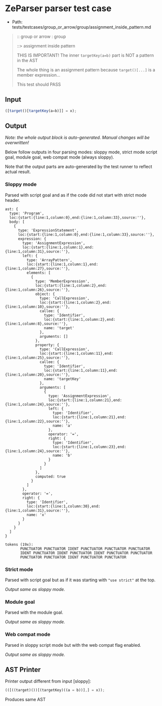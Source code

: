 # ZeParser parser test case

- Path: tests/testcases/group_or_arrow/group/assignment_inside_pattern.md

> :: group or arrow : group
>
> ::> assignment inside pattern
>
> THIS IS IMPORTANT! The inner `targetKey(a=b)` part is NOT a pattern in the AST
>
> The whole thing is an assignment pattern because `target()[...]` is a member expression...
>
> This test should PASS

## Input

`````js
([target()[targetKey(a=b)]] = x);
`````

## Output

_Note: the whole output block is auto-generated. Manual changes will be overwritten!_

Below follow outputs in four parsing modes: sloppy mode, strict mode script goal, module goal, web compat mode (always sloppy).

Note that the output parts are auto-generated by the test runner to reflect actual result.

### Sloppy mode

Parsed with script goal and as if the code did not start with strict mode header.

`````
ast: {
  type: 'Program',
  loc:{start:{line:1,column:0},end:{line:1,column:33},source:''},
  body: [
    {
      type: 'ExpressionStatement',
      loc:{start:{line:1,column:0},end:{line:1,column:33},source:''},
      expression: {
        type: 'AssignmentExpression',
        loc:{start:{line:1,column:1},end:{line:1,column:31},source:''},
        left: {
          type: 'ArrayPattern',
          loc:{start:{line:1,column:1},end:{line:1,column:27},source:''},
          elements: [
            {
              type: 'MemberExpression',
              loc:{start:{line:1,column:2},end:{line:1,column:26},source:''},
              object: {
                type: 'CallExpression',
                loc:{start:{line:1,column:2},end:{line:1,column:10},source:''},
                callee: {
                  type: 'Identifier',
                  loc:{start:{line:1,column:2},end:{line:1,column:8},source:''},
                  name: 'target'
                },
                arguments: []
              },
              property: {
                type: 'CallExpression',
                loc:{start:{line:1,column:11},end:{line:1,column:25},source:''},
                callee: {
                  type: 'Identifier',
                  loc:{start:{line:1,column:11},end:{line:1,column:20},source:''},
                  name: 'targetKey'
                },
                arguments: [
                  {
                    type: 'AssignmentExpression',
                    loc:{start:{line:1,column:21},end:{line:1,column:24},source:''},
                    left: {
                      type: 'Identifier',
                      loc:{start:{line:1,column:21},end:{line:1,column:22},source:''},
                      name: 'a'
                    },
                    operator: '=',
                    right: {
                      type: 'Identifier',
                      loc:{start:{line:1,column:23},end:{line:1,column:24},source:''},
                      name: 'b'
                    }
                  }
                ]
              },
              computed: true
            }
          ]
        },
        operator: '=',
        right: {
          type: 'Identifier',
          loc:{start:{line:1,column:30},end:{line:1,column:31},source:''},
          name: 'x'
        }
      }
    }
  ]
}

tokens (19x):
       PUNCTUATOR PUNCTUATOR IDENT PUNCTUATOR PUNCTUATOR PUNCTUATOR
       IDENT PUNCTUATOR IDENT PUNCTUATOR IDENT PUNCTUATOR PUNCTUATOR
       PUNCTUATOR PUNCTUATOR IDENT PUNCTUATOR PUNCTUATOR
`````

### Strict mode

Parsed with script goal but as if it was starting with `"use strict"` at the top.

_Output same as sloppy mode._

### Module goal

Parsed with the module goal.

_Output same as sloppy mode._

### Web compat mode

Parsed in sloppy script mode but with the web compat flag enabled.

_Output same as sloppy mode._

## AST Printer

Printer output different from input [sloppy]:

````js
(([((target)())[(targetKey)((a = b))],] = x));
````

Produces same AST
